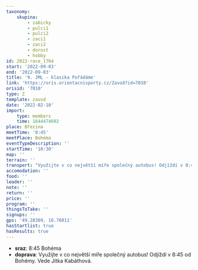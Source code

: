```yaml
---
taxonomy:
    skupina:
        - zabicky
        - pulci1
        - pulci2
        - zaci1
        - zaci2
        - dorost
        - hobby
id: 2022-race_1764
start: '2022-09-03'
end: '2022-09-03'
title: '9. JML - klasika Pořádáme'
link: 'https://oris.orientacnisporty.cz/Zavod?id=7010'
orisid: '7010'
type: Z
template: zavod
date: '2022-02-10'
import:
    type: members
    time: 1644474602
place: Březina
meetTime: '8:45'
meetPlace: Bohéma
eventTypeDescription: ''
startTime: '10:30'
map: ''
terrain: ''
transport: "Využijte v co největší míře společný autobus! Odjíždí v 8:45 od Bohémy.\r\nVede Jitka Kabáthová."
accomodation: ''
food: ''
leader: ''
note: ''
return: ''
price: ''
program: ''
thingsToTake: ''
signups: ''
gps: '49.28369, 16.76011'
hasStartlist: true
hasResults: true
---
```


* **sraz**: 8:45 Bohéma
* **doprava**: Využijte v co největší míře společný autobus! Odjíždí v 8:45 od Bohémy.
Vede Jitka Kabáthová.
